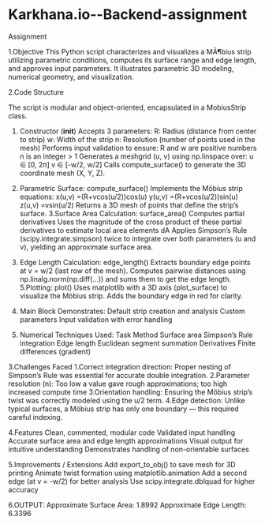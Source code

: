 # Karkhana.io--Backend-assignment
Assignment

1.Objective
This Python script characterizes and visualizes a MÃ¶bius strip utilizing parametric conditions, computes its surface range and edge length, and approves input parameters. It illustrates parametric 3D modeling, numerical geometry, and visualization.

2.Code Structure

  The script is modular and object-oriented, encapsulated in a MobiusStrip class.
  1. Constructor (__init__)
    Accepts 3 parameters:
    R: Radius (distance from center to strip)
    w: Width of the strip
    n: Resolution (number of points used in the mesh)
   Performs input validation to ensure:
    R and w are positive numbers
    n is an integer > 1
   Generates a meshgrid (u, v) using np.linspace over:
    u ∈ [0, 2π]
    v ∈ [-w/2, w/2]
   Calls compute_surface() to generate the 3D coordinate mesh (X, Y, Z).
 2. Parametric Surface: compute_surface()
    Implements the Möbius strip equations:
    x(u,v) =(R+vcos(u/2))cos(u)
    y(u,v) =(R+vcos(u/2))sin(u)
    z(u,v) =vsin(u/2)
   Returns a 3D mesh of points that define the strip’s surface.
 3.Surface Area Calculation: surface_area()
    Computes partial derivatives
    Uses the magnitude of the cross product of these partial derivatives to estimate local area elements dA
    Applies Simpson’s Rule (scipy.integrate.simpson) twice to integrate over both parameters (u and v), yielding an approximate surface       area.
 4. Edge Length Calculation: edge_length()
    Extracts boundary edge points at v = w/2 (last row of the mesh).
    Computes pairwise distances using np.linalg.norm(np.diff(...)) and sums them to get the edge length.
 5.Plotting: plot()
    Uses matplotlib with a 3D axis (plot_surface) to visualize the Möbius strip.
    Adds the boundary edge in red for clarity.
 6. Main Block
  Demonstrates:
    Default strip creation and analysis
    Custom parameters
    Input validation with error handling

    
2. Numerical Techniques Used:
      Task	                     Method
    Surface area	     Simpson’s Rule integration
    Edge length	       Euclidean segment summation
    Derivatives	       Finite differences (gradient)


   
3.Challenges Faced
   1.Correct integration direction: Proper nesting of Simpson’s Rule was essential for accurate double integration.
   2.Parameter resolution (n): Too low a value gave rough approximations; too high increased compute time
   3.Orientation handling: Ensuring the Möbius strip’s twist was correctly modeled using the u/2 term.
   4.Edge detection: Unlike typical surfaces, a Möbius strip has only one boundary — this required careful indexing.



4.Features
  Clean, commented, modular code
  Validated input handling
  Accurate surface area and edge length approximations
  Visual output for intuitive understanding
  Demonstrates handling of non-orientable surfaces    ​


5.Improvements / Extensions
   Add export_to_obj() to save mesh for 3D printing
   Animate twist formation using matplotlib.animation
   Add a second edge (at v = -w/2) for better analysis
   Use scipy.integrate.dblquad for higher accuracy


6.OUTPUT:
  Approximate Surface Area: 1.8992
  Approximate Edge Length: 6.3396





​
 

